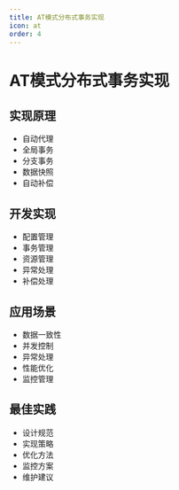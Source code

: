 ```yaml
---
title: AT模式分布式事务实现
icon: at
order: 4
---
```


# AT模式分布式事务实现

## 实现原理
- 自动代理
- 全局事务
- 分支事务
- 数据快照
- 自动补偿

## 开发实现
- 配置管理
- 事务管理
- 资源管理
- 异常处理
- 补偿处理

## 应用场景
- 数据一致性
- 并发控制
- 异常处理
- 性能优化
- 监控管理

## 最佳实践
- 设计规范
- 实现策略
- 优化方法
- 监控方案
- 维护建议
